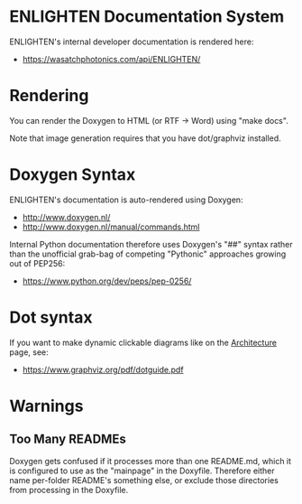 # ENLIGHTEN Documentation System

ENLIGHTEN's internal developer documentation is rendered here:

- https://wasatchphotonics.com/api/ENLIGHTEN/

# Rendering

You can render the Doxygen to HTML (or RTF -> Word) using "make docs".

Note that image generation requires that you have dot/graphviz installed.

# Doxygen Syntax

ENLIGHTEN's documentation is auto-rendered using Doxygen:

- http://www.doxygen.nl/
- http://www.doxygen.nl/manual/commands.html

Internal Python documentation therefore uses Doxygen's "##" syntax rather than 
the unofficial grab-bag of competing "Pythonic" approaches growing out of PEP256:

- https://www.python.org/dev/peps/pep-0256/

# Dot syntax

If you want to make dynamic clickable diagrams like on the [Architecture](ARCHITECTURE.md)
page, see:

- https://www.graphviz.org/pdf/dotguide.pdf

# Warnings

## Too Many READMEs

Doxygen gets confused if it processes more than one README.md, which it is
configured to use as the "mainpage" in the Doxyfile.  Therefore either name
per-folder README's something else, or exclude those directories from 
processing in the Doxyfile.
